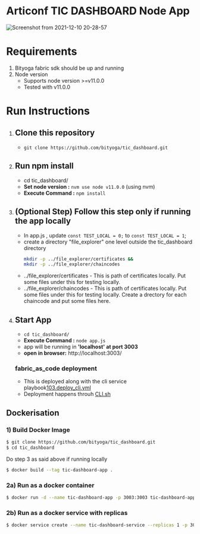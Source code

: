 # Articonf TIC DASHBOARD Node App

![Screenshot from 2021-12-10 20-28-57](https://user-images.githubusercontent.com/30879156/145630856-8e9c173e-a8a4-416d-b975-7b6558451ff4.png)



# Requirements

1. Bityoga fabric sdk should be up and running
2. Node version
   - Supports node version >=v11.0.0
   - Tested with v11.0.0

# Run Instructions

1. ## Clone this repository

   - `git clone https://github.com/bityoga/tic_dashboard.git`

2. ## Run npm install

   - cd tic_dashboard/
   - **Set node version :** `nvm use node v11.0.0`  (using nvm)
   - **Execute Command :** `npm install`

3. ## (Optional Step) Follow this step only if running the app locally  

   - In app.js , update `const TEST_LOCAL = 0;` to  `const TEST_LOCAL = 1`;
   - create a directory "file_explorer" one level outside the tic_dashboard directory 
     ```sh
     mkdir -p ../file_explorer/certificates && 
     mkdir -p ../file_explorer/chaincodes
     ```
   - ../file_explorer/certificates - This is path of certificates locally. Put some files under this for testing locally. 
   - ../file_explorer/chaincodes - This is path of certificates locally. Put some files under this for testing locally. Create a drectory for each chaincode and put some files here.

4. ## Start App
   - `cd tic_dashboard/`
   - **Execute Command :** `node app.js`
   - app will be running in **'localhost' at port 3003**
   - **open in browser:** http://localhost:3003/

   ### fabric_as_code deployment
   - This is deployed along with the cli service playbook[103.deploy_cli.yml](https://github.com/bityoga/fabric_as_code/blob/master/103.deploy_cli.yml)
   - Deployment happens throuh [CLI.sh](https://github.com/bityoga/fabric_as_code/blob/master/roles/hlf/cli/cli/files/CLI.sh)

## Dockerisation

### 1) Build Docker Image

```sh
$ git clone https://github.com/bityoga/tic_dashboard.git
$ cd tic_dashboard
```

Do step 3 as said above if running locally

```sh
$ docker build --tag tic-dashboard-app .
```

### 2a) Run as a docker container

```sh
$ docker run -d --name tic-dashboard-app -p 3003:3003 tic-dashboard-app:latest
```

### 2b) Run as a docker service with replicas

```sh
$ docker service create --name tic-dashboard-service --replicas 1 -p 3003:3003 tic-dashboard-app:latest
```
